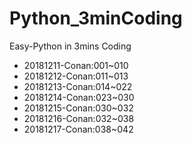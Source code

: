 # Python_3minCoding
Easy-Python in 3mins Coding

- 20181211-Conan:001~010
- 20181212-Conan:011~013
- 20181213-Conan:014~022
- 20181214-Conan:023~030
- 20181215-Conan:030~032
- 20181216-Conan:032~038
- 20181217-Conan:038~042
